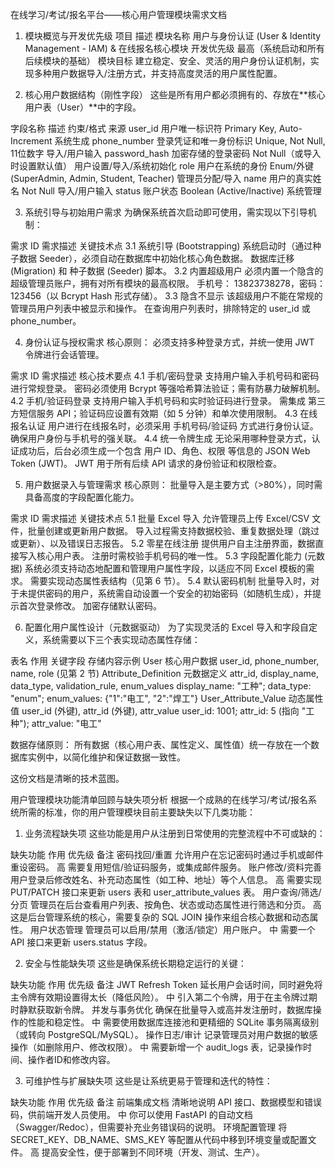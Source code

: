 在线学习/考试/报名平台——核心用户管理模块需求文档
1. 模块概览与开发优先级
项目	描述
模块名称	用户与身份认证 (User & Identity Management - IAM) & 在线报名核心模块
开发优先级	最高（系统启动和所有后续模块的基础）
模块目标	建立稳定、安全、灵活的用户身份认证机制，实现多种用户数据导入/注册方式，并支持高度灵活的用户属性配置。

2. 核心用户数据结构（刚性字段）
这些是所有用户都必须拥有的、存放在**核心用户表（User）**中的字段。

字段名称	描述	约束/格式	来源
user_id	用户唯一标识符	Primary Key, Auto-Increment	系统生成
phone_number	登录凭证和唯一身份标识	Unique, Not Null, 11位数字	导入/用户输入
password_hash	加密存储的登录密码	Not Null（或导入时设置默认值）	用户设置/导入/系统初始化
role	用户在系统的身份	Enum/外键 (SuperAdmin, Admin, Student, Teacher)	管理员分配/导入
name	用户的真实姓名	Not Null	导入/用户输入
status	账户状态	Boolean (Active/Inactive)	系统管理

3. 系统引导与初始用户需求
为确保系统首次启动即可使用，需实现以下引导机制：

需求 ID	需求描述	关键技术点
3.1 系统引导 (Bootstrapping)	系统启动时（通过种子数据 Seeder），必须自动在数据库中初始化核心角色数据。	数据库迁移 (Migration) 和 种子数据 (Seeder) 脚本。
3.2 内置超级用户	必须内置一个隐含的超级管理员账户，拥有对所有模块的最高权限。	手机号： 13823738278，密码： 123456（以 Bcrypt Hash 形式存储）。
3.3 隐含不显示	该超级用户不能在常规的管理员用户列表中被显示和操作。	在查询用户列表时，排除特定的 user_id 或 phone_number。

4. 身份认证与授权需求
核心原则： 必须支持多种登录方式，并统一使用 JWT 令牌进行会话管理。

需求 ID	需求描述	核心技术要点
4.1 手机/密码登录	支持用户输入手机号码和密码进行常规登录。	密码必须使用 Bcrypt 等强哈希算法验证；需有防暴力破解机制。
4.2 手机/验证码登录	支持用户输入手机号码和实时验证码进行登录。	需集成 第三方短信服务 API；验证码应设置有效期（如 5 分钟）和单次使用限制。
4.3 在线报名认证	用户进行在线报名时，必须采用 手机号码/验证码 方式进行身份认证。	确保用户身份与手机号的强关联。
4.4 统一令牌生成	无论采用哪种登录方式，认证成功后，后台必须生成一个包含 用户 ID、角色、权限 等信息的 JSON Web Token (JWT)。	JWT 用于所有后续 API 请求的身份验证和权限检查。

5. 用户数据录入与管理需求
核心原则： 批量导入是主要方式（>80%），同时需具备高度的字段配置化能力。

需求 ID	需求描述	关键技术点
5.1 批量 Excel 导入	允许管理员上传 Excel/CSV 文件，批量创建或更新用户数据。	导入过程需支持数据校验、重复数据处理（跳过或更新）、以及错误日志报告。
5.2 零星在线注册	提供用户自主注册界面，数据直接写入核心用户表。	注册时需校验手机号码的唯一性。
5.3 字段配置化能力 (元数据)	系统必须支持动态地配置和管理用户属性字段，以适应不同 Excel 模板的需求。	需要实现动态属性表结构（见第 6 节）。
5.4 默认密码机制	批量导入时，对于未提供密码的用户，系统需自动设置一个安全的初始密码（如随机生成），并提示首次登录修改。	加密存储默认密码。

6. 配置化用户属性设计（元数据驱动）
为了实现灵活的 Excel 导入和字段自定义，系统需要以下三个表实现动态属性存储：

表名	作用	关键字段	存储内容示例
User	核心用户数据	user_id, phone_number, name, role	(见第 2 节)
Attribute_Definition	元数据定义	attr_id, display_name, data_type, validation_rule, enum_values	display_name: "工种"; data_type: "enum"; enum_values: {"1":"电工", "2":"焊工"}
User_Attribute_Value	动态属性值	user_id (外键), attr_id (外键), attr_value	user_id: 1001; attr_id: 5 (指向 "工种"); attr_value: "电工"

数据存储原则： 所有数据（核心用户表、属性定义、属性值）统一存放在一个数据库实例中，以简化维护和保证数据一致性。

这份文档是清晰的技术蓝图。

用户管理模块功能清单回顾与缺失项分析
根据一个成熟的在线学习/考试/报名系统所需的标准，你的用户管理模块目前主要缺失以下几类功能：

1. 业务流程缺失项
这些功能是用户从注册到日常使用的完整流程中不可或缺的：

缺失功能	作用	优先级	备注
密码找回/重置	允许用户在忘记密码时通过手机或邮件重设密码。	高	需要复用短信/验证码服务，或集成邮件服务。
账户修改/资料完善	用户登录后修改姓名、补充动态属性（如工种、地址）等个人信息。	高	需要实现 PUT/PATCH 接口来更新 users 表和 user_attribute_values 表。
用户查询/筛选/分页	管理员在后台查看用户列表、按角色、状态或动态属性进行筛选和分页。	高	这是后台管理系统的核心，需要复杂的 SQL JOIN 操作来组合核心数据和动态属性。
用户状态管理	管理员可以启用/禁用（激活/锁定）用户账户。	中	需要一个 API 接口来更新 users.status 字段。

2. 安全与性能缺失项
这些是确保系统长期稳定运行的关键：

缺失功能	作用	优先级	备注
JWT Refresh Token	延长用户会话时间，同时避免将主令牌有效期设置得太长（降低风险）。	中	引入第二个令牌，用于在主令牌过期时静默获取新令牌。
并发与事务优化	确保在批量导入或高并发注册时，数据库操作的性能和稳定性。	中	需要使用数据库连接池和更精细的 SQLite 事务隔离级别（或转向 PostgreSQL/MySQL）。
操作日志/审计	记录管理员对用户数据的敏感操作（如删除用户、修改权限）。	中	需要新增一个 audit_logs 表，记录操作时间、操作者ID和修改内容。

3. 可维护性与扩展缺失项
这些是让系统更易于管理和迭代的特性：

缺失功能	作用	优先级	备注
前端集成文档	清晰地说明 API 接口、数据模型和错误码，供前端开发人员使用。	中	你可以使用 FastAPI 的自动文档（Swagger/Redoc），但需要补充业务错误码的说明。
环境配置管理	将 SECRET_KEY、DB_NAME、SMS_KEY 等配置从代码中移到环境变量或配置文件。	高	提高安全性，便于部署到不同环境（开发、测试、生产）。

